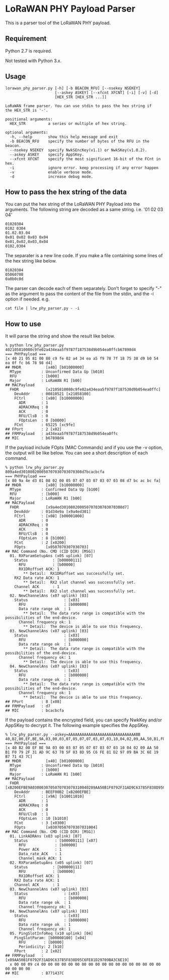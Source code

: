 LoRaWAN PHY Payload Parser
==========================

This is a parser tool of the LoRaWAN PHY payload.

## Requirement

Python 2.7 is required.

Not tested with Python 3.x.

## Usage

    lorawan_phy_parser.py [-h] [-b BEACON_RFU] [--nsekey NSEKEY]
                          [--askey ASKEY] [--xfcnt XFCNT] [-i] [-v] [-d]
                          [HEX_STR [HEX_STR ...]]
    
    LoRaWAN frame parser. You can use stdin to pass the hex string if
    the HEX_STR is '-'.
    
    positional arguments:
      HEX_STR          a series or multiple of hex string.
    
    optional arguments:
      -h, --help       show this help message and exit
      -b BEACON_RFU    specify the number of bytes of the RFU in the beacon.
      --nsekey NSEKEY  specify NwkSEncKey(v1.1) or NwkSKey(v1.0.2).
      --askey ASKEY    specify AppSKey.
      --xfcnt XFCNT    specify the most significant 16-bit of the FCnt in hex.
      -i               ignore error. keep processing if any error happen
      -v               enable verbose mode.
      -d               increase debug mode.

## How to pass the hex string of the data

You can put the hex string of the LoRaWAN PHY Payload into the arguments.
The following string are decoded as a same string.  i.e. '01 02 03 04'

    01020304
    0102 0304
    01.02.03.04
    0x01 0x02 0x03 0x04
    0x01,0x02,0x03,0x04
    0102,0304

The separater is a new line code.
If you make a file containing some lines of the hex string like below.

    01020304
    05060708
    0a0b0c0d

The parser can decode each of them separately.
Don't forget to specify "-" as the argument to pass the content of
the file from the stdin, and the -i option if needed.  e.g.

    cat file | lrw_phy_parser.py - -i

## How to use

It will parse the string and show the result like below.

    % python lrw_phy_parser.py 402105810080c9fe02a434eaa5f9787f187538d9b054ea0ffcb67898d4
    === PHYPayload ===
    [x 40 21 05 81 00 80 c9 fe 02 a4 34 ea a5 f9 78 7f 18 75 38 d9 b0 54 ea 0f fc b6 78 98 d4]
    ## MHDR           [x40] [b01000000]
      MType         : Unconfirmed Data Up [b010]
      RFU           : [b000]
      Major         : LoRaWAN R1 [b00]
    ## MACPayload
      FHDR            [x2105810080c9fe02a434eaa5f9787f187538d9b054ea0ffc]
        DevAddr     : 00810521 [x21058100]
        FCtrl       : [x80] [b10000000]
          ADR       : 1
          ADRACKReq : 0
          ACK       : 0
          RFU/ClsB  : 0
          FOptsLen  : 0 [b0000]
        FCnt        : 65225 [xc9fe]
    ## FPort        : 2 [x02]
    ## FRMPayload   : a434eaa5f9787f187538d9b054ea0ffc
    ## MIC          : b67898d4

If the payload include FOpts (MAC Commands) and if you use the -v option,
the output will be like below.
You can see a short description of each command.

    % python lrw_phy_parser.py 809a4ed301080200050707030703070308d7bcacbcfa
    === PHYPayload ===
    [x 80 9a 4e d3 01 08 02 00 05 07 07 03 07 03 07 03 08 d7 bc ac bc fa]
    ## MHDR           [x80] [b10000000]
      MType         : Confirmed Data Up [b100]
      RFU           : [b000]
      Major         : LoRaWAN R1 [b00]
    ## MACPayload
      FHDR            [x9a4ed301080200050707030703070308d7]
        DevAddr     : 01d34e9a [x9a4ed301]
        FCtrl       : [x08] [b00001000]
          ADR       : 0
          ADRACKReq : 0
          ACK       : 0
          RFU/ClsB  : 0
          FOptsLen  : 8 [b1000]
        FCnt        : 2 [x0200]
        FOpts         [x0507070307030703]
    ## MAC Command (No. CMD (CID DIR) [MSG])
      01. RXParamSetupAns (x05 uplink) [07]
        Status           : [b00000111]
          RFU            : [b00000]
          RX1DRoffset ACK: 1
            ** Detail:  RX1DRoffset was successfully set. 
        RX2 Data rate ACK: 1
            ** Detail:  RX2 slot channel was successfully set. 
        Channel ACK      : 1
            ** Detail:  RX2 slot channel was successfully set. 
      02. NewChannelAns (x07 uplink) [03]
        Status                : [x03]
          RFU                 : [b000000]
          Data rate range ok  : 1
            ** Detail:  The data rate range is compatible with the possibilities of the end-device. 
          Channel frequency ok: 1
            ** Detail:  The device is able to use this frequency. 
      03. NewChannelAns (x07 uplink) [03]
        Status                : [x03]
          RFU                 : [b000000]
          Data rate range ok  : 1
            ** Detail:  The data rate range is compatible with the possibilities of the end-device. 
          Channel frequency ok: 1
            ** Detail:  The device is able to use this frequency. 
      04. NewChannelAns (x07 uplink) [03]
        Status                : [x03]
          RFU                 : [b000000]
          Data rate range ok  : 1
            ** Detail:  The data rate range is compatible with the possibilities of the end-device. 
          Channel frequency ok: 1
            ** Detail:  The device is able to use this frequency. 
    ## FPort        : 8 [x08]
    ## FRMPayload   : d7
    ## MIC          : bcacbcfa

If the payload contains the encrypted field, you can specify NwkKey and/or AppSKey to decrypt it.  The following example specifies the AppSKey.

    % lrw_phy_parser.py --askey=AAAAAAAAAAAAAAAAAAAAAAAAAAAAAABB 40,B2,00,EF,BE,9A,03,00,03,07,05,07,07,03,07,03,10,04,02,09,AA,50,B1,F0,79,2F,31,AD,9C,63,78,5F,83,8D,95,C6,FE,81,D2,97,09,BA,3C,6E,19,B7,71,43,7C,
    === PHYPayload ===
    [x 40 B2 00 EF BE 9A 03 00 03 07 05 07 07 03 07 03 10 04 02 09 AA 50 B1 F0 79 2F 31 AD 9C 63 78 5F 83 8D 95 C6 FE 81 D2 97 09 BA 3C 6E 19 B7 71 43 7C]
    ## MHDR           [x40] [b01000000]
      MType         : Unconfirmed Data Up [b010]
      RFU           : [b000]
      Major         : LoRaWAN R1 [b00]
    ## MACPayload
      FHDR            [xB200EFBE9A0300030705070703070310040209AA50B1F0792F31AD9C63785F838D95C6FE81D29709BA3C6E19]
        DevAddr     : BEEF00B2 [xB200EFBE]
        FCtrl       : [x9A] [b10011010]
          ADR       : 1
          ADRACKReq : 0
          ACK       : 0
          RFU/ClsB  : 1
          FOptsLen  : 10 [b1010]
        FCnt        : 3 [x0300]
        FOpts         [x03070507070307031004]
    ## MAC Command (No. CMD (CID DIR) [MSG])
      01. LinkADRAns (x03 uplink) [07]
        Status            : [b00000111] [x07]
          RFU             : [b00000]
          Power ACK       : 1
          Data_rate_ACK   : 1
          Channel_mask_ACK: 1
      02. RXParamSetupAns (x05 uplink) [07]
        Status           : [b00000111]
          RFU            : [b00000]
          RX1DRoffset ACK: 1
        RX2 Data rate ACK: 1
        Channel ACK      : 1
      03. NewChannelAns (x07 uplink) [03]
        Status                : [x03]
          RFU                 : [b000000]
          Data rate range ok  : 1
          Channel frequency ok: 1
      04. NewChannelAns (x07 uplink) [03]
        Status                : [x03]
          RFU                 : [b000000]
          Data rate range ok  : 1
          Channel frequency ok: 1
      05. PingSlotInfoReq (x10 uplink) [04]
        PingSlotParam: [b00000100] [x04]
          RFU        : [b0000]
          Periodicity: 2 [b10]
        FPort       : 2 [x02]
    ## FRMPayload   : [x09AA50B1F0792F31AD9C63785F838D95C6FE81D29709BA3C6E19]
      x 00 00 09 c4 00 00 00 00 00 00 00 00 00 00 00 00 00 00 00 00 00 00 00 00 00 00
    ## MIC          : B771437C

